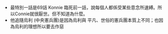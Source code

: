 - 最特別一話是69話 Konnie 臨死前一話，說每個人都係受某些意念所速縛。所以Connie就很厭世。但不知道為什麼。
- 他追隨烏利 (中央憲兵團)是因為烏利與 平凡、世俗的憲兵團本質上不同；也因為烏利的理想所以要去作惡